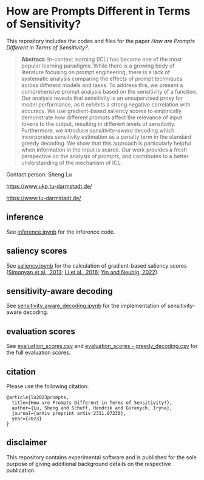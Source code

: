 # How are Prompts Different in Terms of Sensitivity?

This repository includes the codes and files for the paper *How are Prompts Different in Terms of Sensitivity?*.
 
> **Abstract:** In-context learning (ICL) has become one of the most popular learning paradigms. While there is a growing body of literature focusing on prompt engineering, there is a lack of systematic analysis comparing the effects of prompt techniques across different models and tasks. To address this, we present a comprehensive prompt analysis based on the sensitivity of a function. Our analysis reveals that sensitivity is an unsupervised proxy for model performance, as it exhibits a strong negative correlation with accuracy. We use gradient-based saliency scores to empirically demonstrate how different prompts affect the relevance of input tokens to the output, resulting in different levels of sensitivity. Furthermore, we introduce *sensitivity-aware* decoding which incorporates sensitivity estimation as a penalty term in the standard greedy decoding. We show that this approach is particularly helpful when information in the input is scarce. Our work provides a fresh perspective on the analysis of prompts, and contributes to a better understanding of the mechanism of ICL.

Contact person: Sheng Lu

https://www.ukp.tu-darmstadt.de/

https://www.tu-darmstadt.de/

## inference
See [inference.ipynb](https://github.com/boblus/prompt-sensitivity/blob/main/inference.ipynb) for the inference code.

## saliency scores
See [saliency.ipynb](https://github.com/boblus/prompt-sensitivity/blob/main/saliency.ipynb) for the calculation of gradient-based saliency scores ([Simonyan et al., 2013](https://arxiv.org/abs/1312.6034); [Li et al., 2016](https://aclanthology.org/N16-1082/); [Yin and Neubig, 2022](https://aclanthology.org/2022.emnlp-main.14/)).

## sensitivity-aware decoding
See [sensitivity_aware_decoding.ipynb](https://github.com/boblus/prompt-sensitivity/blob/main/sensitivity_aware_decoding.ipynb) for the implementation of sensitivity-aware decoding.

## evaluation scores
See [evaluation_scores.csv](https://github.com/boblus/prompt-sensitivity/blob/main/evaluation_scores.csv) and [evaluation_scores - greedy_decoding.csv](https://github.com/boblus/prompt-sensitivity/blob/main/evaluation_scores%20-%20greedy_decoding.csv) for the full evaluation scores.

## citation
Please use the following citation:

```
@article{lu2023prompts,
  title={How are Prompts Different in Terms of Sensitivity?},
  author={Lu, Sheng and Schuff, Hendrik and Gurevych, Iryna},
  journal={arXiv preprint arXiv:2311.07230},
  year={2023}
}
```

## disclaimer
This repository contains experimental software and is published for the sole purpose of giving additional background details on the respective publication.
